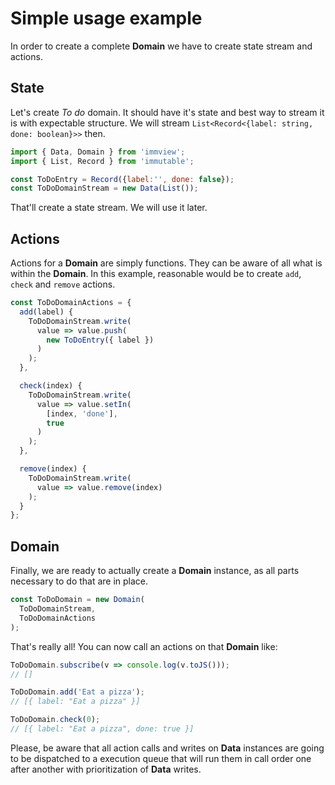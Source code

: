 # Simple usage example

In order to create a complete **Domain** we have to create state stream and actions.

## State

Let's create *To do* domain. It should have it's state and best way to stream it is with expectable structure. We will stream `List<Record<{label: string, done: boolean}>>` then.

```javascript
import { Data, Domain } from 'immview';
import { List, Record } from 'immutable';

const ToDoEntry = Record({label:'', done: false});
const ToDoDomainStream = new Data(List());
```

That'll create a state stream. We will use it later.

## Actions

Actions for a **Domain** are simply functions. They can be aware of all what is within the **Domain**. In this example, reasonable would be to create `add`, `check` and `remove` actions.

```javascript
const ToDoDomainActions = {
  add(label) {
    ToDoDomainStream.write(
      value => value.push(
        new ToDoEntry({ label })
      )
    );
  },

  check(index) {
    ToDoDomainStream.write(
      value => value.setIn(
        [index, 'done'],
        true
      )
    );
  },

  remove(index) {
    ToDoDomainStream.write(
      value => value.remove(index)
    );
  }
};
```

## Domain

Finally, we are ready to actually create a **Domain** instance, as all parts necessary to do that are in place.

```javascript
const ToDoDomain = new Domain(
  ToDoDomainStream,
  ToDoDomainActions
);
```

That's really all! You can now call an actions on that **Domain** like:

```javascript
ToDoDomain.subscribe(v => console.log(v.toJS()));
// []

ToDoDomain.add('Eat a pizza');
// [{ label: "Eat a pizza" }]

ToDoDomain.check(0);
// [{ label: "Eat a pizza", done: true }]
```

Please, be aware that all action calls and writes on **Data** instances are going to be dispatched to a execution queue that will run them in call order one after another with prioritization of **Data** writes.
